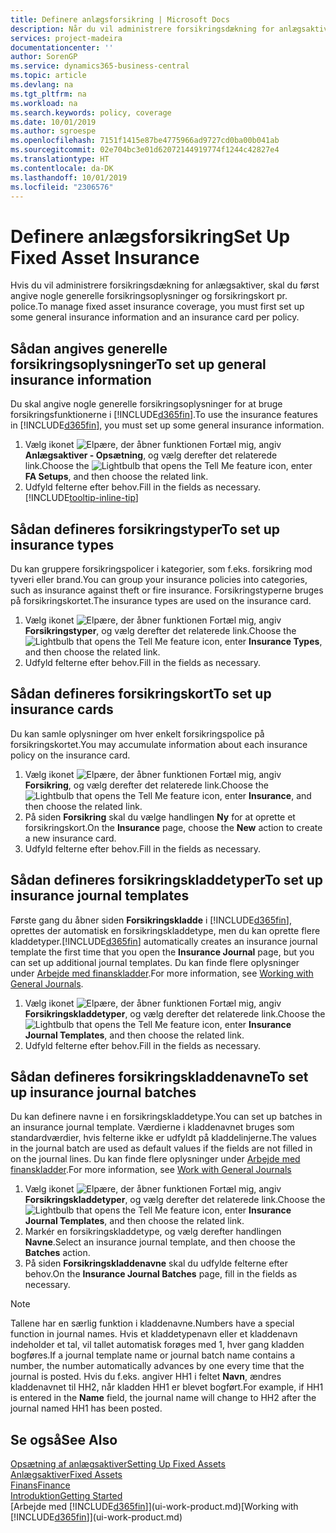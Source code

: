 ```yaml
---
title: Definere anlægsforsikring | Microsoft Docs
description: Når du vil administrere forsikringsdækning for anlægsaktiver, skal du konfigurere et forsikringskort og nogle generelle forsikringsoplysninger pr. police.
services: project-madeira
documentationcenter: ''
author: SorenGP
ms.service: dynamics365-business-central
ms.topic: article
ms.devlang: na
ms.tgt_pltfrm: na
ms.workload: na
ms.search.keywords: policy, coverage
ms.date: 10/01/2019
ms.author: sgroespe
ms.openlocfilehash: 7151f1415e87be4775966ad9727cd0ba00b041ab
ms.sourcegitcommit: 02e704bc3e01d62072144919774f1244c42827e4
ms.translationtype: HT
ms.contentlocale: da-DK
ms.lasthandoff: 10/01/2019
ms.locfileid: "2306576"
---
```

# <a name="set-up-fixed-asset-insurance"></a><span data-ttu-id="b2415-103">Definere anlægsforsikring</span><span class="sxs-lookup"><span data-stu-id="b2415-103">Set Up Fixed Asset Insurance</span></span>
<span data-ttu-id="b2415-104">Hvis du vil administrere forsikringsdækning for anlægsaktiver, skal du først angive nogle generelle forsikringsoplysninger og forsikringskort pr. police.</span><span class="sxs-lookup"><span data-stu-id="b2415-104">To manage fixed asset insurance coverage, you must first set up some general insurance information and an insurance card per policy.</span></span>

## <a name="to-set-up-general-insurance-information"></a><span data-ttu-id="b2415-105">Sådan angives generelle forsikringsoplysninger</span><span class="sxs-lookup"><span data-stu-id="b2415-105">To set up general insurance information</span></span>
<span data-ttu-id="b2415-106">Du skal angive nogle generelle forsikringsoplysninger for at bruge forsikringsfunktionerne i [!INCLUDE[d365fin](includes/d365fin_md.md)].</span><span class="sxs-lookup"><span data-stu-id="b2415-106">To use the insurance features in [!INCLUDE[d365fin](includes/d365fin_md.md)], you must set up some general insurance information.</span></span>  

1. <span data-ttu-id="b2415-107">Vælg ikonet ![Elpære, der åbner funktionen Fortæl mig](media/ui-search/search_small.png "Fortæl mig, hvad du vil foretage dig"), angiv **Anlægsaktiver - Opsætning**, og vælg derefter det relaterede link.</span><span class="sxs-lookup"><span data-stu-id="b2415-107">Choose the ![Lightbulb that opens the Tell Me feature](media/ui-search/search_small.png "Tell me what you want to do") icon, enter **FA Setups**, and then choose the related link.</span></span>  
2. <span data-ttu-id="b2415-108">Udfyld felterne efter behov.</span><span class="sxs-lookup"><span data-stu-id="b2415-108">Fill in the fields as necessary.</span></span> [!INCLUDE[tooltip-inline-tip](includes/tooltip-inline-tip_md.md)]  

## <a name="to-set-up-insurance-types"></a><span data-ttu-id="b2415-109">Sådan defineres forsikringstyper</span><span class="sxs-lookup"><span data-stu-id="b2415-109">To set up insurance types</span></span>
<span data-ttu-id="b2415-110">Du kan gruppere forsikringspolicer i kategorier, som f.eks. forsikring mod tyveri eller brand.</span><span class="sxs-lookup"><span data-stu-id="b2415-110">You can group your insurance policies into categories, such as insurance against theft or fire insurance.</span></span> <span data-ttu-id="b2415-111">Forsikringstyperne bruges på forsikringskortet.</span><span class="sxs-lookup"><span data-stu-id="b2415-111">The insurance types are used on the insurance card.</span></span>

1. <span data-ttu-id="b2415-112">Vælg ikonet ![Elpære, der åbner funktionen Fortæl mig](media/ui-search/search_small.png "Fortæl mig, hvad du vil foretage dig"), angiv **Forsikringstyper**, og vælg derefter det relaterede link.</span><span class="sxs-lookup"><span data-stu-id="b2415-112">Choose the ![Lightbulb that opens the Tell Me feature](media/ui-search/search_small.png "Tell me what you want to do") icon, enter **Insurance Types**, and then choose the related link.</span></span>  
2. <span data-ttu-id="b2415-113">Udfyld felterne efter behov.</span><span class="sxs-lookup"><span data-stu-id="b2415-113">Fill in the fields as necessary.</span></span>

## <a name="to-set-up-insurance-cards"></a><span data-ttu-id="b2415-114">Sådan defineres forsikringskort</span><span class="sxs-lookup"><span data-stu-id="b2415-114">To set up insurance cards</span></span>
<span data-ttu-id="b2415-115">Du kan samle oplysninger om hver enkelt forsikringspolice på forsikringskortet.</span><span class="sxs-lookup"><span data-stu-id="b2415-115">You may accumulate information about each insurance policy on the insurance card.</span></span>  

1. <span data-ttu-id="b2415-116">Vælg ikonet ![Elpære, der åbner funktionen Fortæl mig](media/ui-search/search_small.png "Fortæl mig, hvad du vil foretage dig"), angiv **Forsikring**, og vælg derefter det relaterede link.</span><span class="sxs-lookup"><span data-stu-id="b2415-116">Choose the ![Lightbulb that opens the Tell Me feature](media/ui-search/search_small.png "Tell me what you want to do") icon, enter **Insurance**, and then choose the related link.</span></span>  
2. <span data-ttu-id="b2415-117">På siden **Forsikring** skal du vælge handlingen **Ny** for at oprette et forsikringskort.</span><span class="sxs-lookup"><span data-stu-id="b2415-117">On the **Insurance** page, choose the **New** action to create a  new insurance card.</span></span>  
3. <span data-ttu-id="b2415-118">Udfyld felterne efter behov.</span><span class="sxs-lookup"><span data-stu-id="b2415-118">Fill in the fields as necessary.</span></span>

## <a name="to-set-up-insurance-journal-templates"></a><span data-ttu-id="b2415-119">Sådan defineres forsikringskladdetyper</span><span class="sxs-lookup"><span data-stu-id="b2415-119">To set up insurance journal templates</span></span>
<span data-ttu-id="b2415-120">Første gang du åbner siden **Forsikringskladde** i [!INCLUDE[d365fin](includes/d365fin_md.md)], oprettes der automatisk en forsikringskladdetype, men du kan oprette flere kladdetyper.</span><span class="sxs-lookup"><span data-stu-id="b2415-120">[!INCLUDE[d365fin](includes/d365fin_md.md)] automatically creates an insurance journal template the first time that you open the **Insurance Journal** page, but you can set up additional journal templates.</span></span> <span data-ttu-id="b2415-121">Du kan finde flere oplysninger under [Arbejde med finanskladder](ui-work-general-journals.md).</span><span class="sxs-lookup"><span data-stu-id="b2415-121">For more information, see [Working with General Journals](ui-work-general-journals.md).</span></span>  

1. <span data-ttu-id="b2415-122">Vælg ikonet ![Elpære, der åbner funktionen Fortæl mig](media/ui-search/search_small.png "Fortæl mig, hvad du vil foretage dig"), angiv **Forsikringskladdetyper**, og vælg derefter det relaterede link.</span><span class="sxs-lookup"><span data-stu-id="b2415-122">Choose the ![Lightbulb that opens the Tell Me feature](media/ui-search/search_small.png "Tell me what you want to do") icon, enter **Insurance Journal Templates**, and then choose the related link.</span></span>  
2. <span data-ttu-id="b2415-123">Udfyld felterne efter behov.</span><span class="sxs-lookup"><span data-stu-id="b2415-123">Fill in the fields as necessary.</span></span>

## <a name="to-set-up-insurance-journal-batches"></a><span data-ttu-id="b2415-124">Sådan defineres forsikringskladdenavne</span><span class="sxs-lookup"><span data-stu-id="b2415-124">To set up insurance journal batches</span></span>
<span data-ttu-id="b2415-125">Du kan definere navne i en forsikringskladdetype.</span><span class="sxs-lookup"><span data-stu-id="b2415-125">You can set up batches in an insurance journal template.</span></span> <span data-ttu-id="b2415-126">Værdierne i kladdenavnet bruges som standardværdier, hvis felterne ikke er udfyldt på kladdelinjerne.</span><span class="sxs-lookup"><span data-stu-id="b2415-126">The values in the journal batch are used as default values if the fields are not filled in on the journal lines.</span></span> <span data-ttu-id="b2415-127">Du kan finde flere oplysninger under [Arbejde med finanskladder](ui-work-general-journals.md).</span><span class="sxs-lookup"><span data-stu-id="b2415-127">For more information, see [Work with General Journals](ui-work-general-journals.md)</span></span>  

1. <span data-ttu-id="b2415-128">Vælg ikonet ![Elpære, der åbner funktionen Fortæl mig](media/ui-search/search_small.png "Fortæl mig, hvad du vil foretage dig"), angiv **Forsikringskladdetyper**, og vælg derefter det relaterede link.</span><span class="sxs-lookup"><span data-stu-id="b2415-128">Choose the ![Lightbulb that opens the Tell Me feature](media/ui-search/search_small.png "Tell me what you want to do") icon, enter **Insurance Journal Templates**, and then choose the related link.</span></span>  
2. <span data-ttu-id="b2415-129">Markér en forsikringskladdetype, og vælg derefter handlingen **Navne**.</span><span class="sxs-lookup"><span data-stu-id="b2415-129">Select an insurance journal template, and then choose the **Batches** action.</span></span>
3. <span data-ttu-id="b2415-130">På siden **Forsikringskladdenavne** skal du udfylde felterne efter behov.</span><span class="sxs-lookup"><span data-stu-id="b2415-130">On the **Insurance Journal Batches** page, fill in the fields as necessary.</span></span>

> [!NOTE]  
>   <span data-ttu-id="b2415-131">Tallene har en særlig funktion i kladdenavne.</span><span class="sxs-lookup"><span data-stu-id="b2415-131">Numbers have a special function in journal names.</span></span> <span data-ttu-id="b2415-132">Hvis et kladdetypenavn eller et kladdenavn indeholder et tal, vil tallet automatisk forøges med 1, hver gang kladden bogføres.</span><span class="sxs-lookup"><span data-stu-id="b2415-132">If a journal template name or journal batch name contains a number, the number automatically advances by one every time that the journal is posted.</span></span> <span data-ttu-id="b2415-133">Hvis du f.eks. angiver HH1 i feltet **Navn**, ændres kladdenavnet til HH2, når kladden HH1 er blevet bogført.</span><span class="sxs-lookup"><span data-stu-id="b2415-133">For example, if HH1 is entered in the **Name** field, the journal name will change to HH2 after the journal named HH1 has been posted.</span></span>

## <a name="see-also"></a><span data-ttu-id="b2415-134">Se også</span><span class="sxs-lookup"><span data-stu-id="b2415-134">See Also</span></span>
[<span data-ttu-id="b2415-135">Opsætning af anlægsaktiver</span><span class="sxs-lookup"><span data-stu-id="b2415-135">Setting Up Fixed Assets</span></span>](fa-setup.md)  
[<span data-ttu-id="b2415-136">Anlægsaktiver</span><span class="sxs-lookup"><span data-stu-id="b2415-136">Fixed Assets</span></span>](fa-manage.md)  
[<span data-ttu-id="b2415-137">Finans</span><span class="sxs-lookup"><span data-stu-id="b2415-137">Finance</span></span>](finance.md)  
[<span data-ttu-id="b2415-138">Introduktion</span><span class="sxs-lookup"><span data-stu-id="b2415-138">Getting Started</span></span>](product-get-started.md)  
<span data-ttu-id="b2415-139">[Arbejde med [!INCLUDE[d365fin](includes/d365fin_md.md)]](ui-work-product.md)</span><span class="sxs-lookup"><span data-stu-id="b2415-139">[Working with [!INCLUDE[d365fin](includes/d365fin_md.md)]](ui-work-product.md)</span></span>
